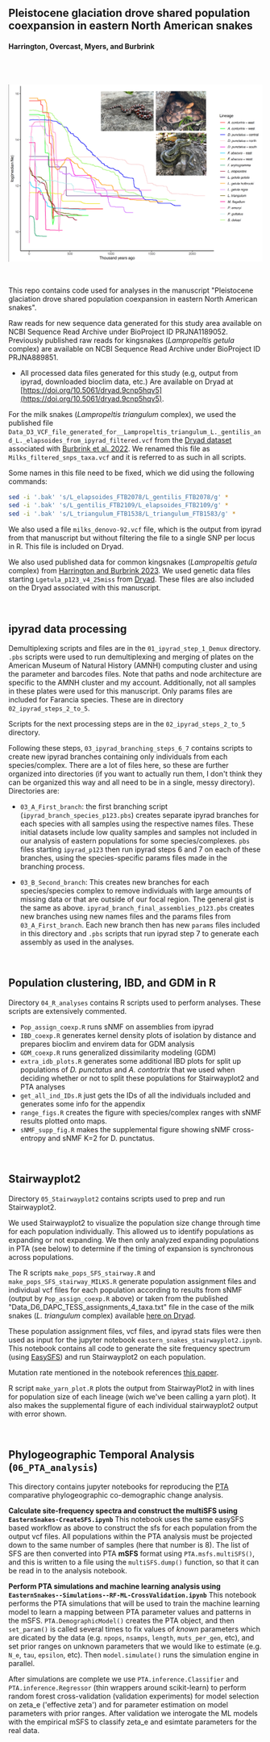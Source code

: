 ## Pleistocene glaciation drove shared population coexpansion in eastern North American snakes


#### Harrington, Overcast, Myers, and Burbrink

<br>
<br>


![](yarn_plot.png)


<br>


This repo contains code used for analyses in the manuscript "Pleistocene glaciation drove shared population coexpansion in eastern North American snakes".

Raw reads for new sequence data generated for this study area available on NCBI Sequence Read Archive under BioProject ID PRJNA1189052. Previously published raw reads for kingsnakes (*Lampropeltis getula* complex) are available on NCBI Sequence Read Archive under BioProject ID PRJNA889851.

* All processed data files generated for this study (e.g, output from ipyrad, downloaded bioclim data, etc.) Are available on Dryad at [https://doi.org/10.5061/dryad.9cnp5hqv5](https://doi.org/10.5061/dryad.9cnp5hqv5).

For the milk snakes (*Lampropeltis triangulum* complex), we used the published file `Data_D3_VCF_file_generated_for__Lampropeltis_triangulum_L._gentilis_and_L._elapsoides_from_ipyrad_filtered.vcf` from the [Dryad dataset](https://datadryad.org/stash/dataset/doi:10.5061/dryad.g79cnp5qm) associated with [Burbrink et al. 2022](https://academic.oup.com/sysbio/article/71/4/839/6433690). We renamed this file as `Milks_filtered_snps_taxa.vcf` and it is referred to as such in all scripts.

Some names in this file need to be fixed, which we did using the following commands:

```bash
sed -i '.bak' 's/L_elapsoides_FTB2078/L_gentilis_FTB2078/g' *
sed -i '.bak' 's/L_gentilis_FTB2109/L_elapsoides_FTB2109/g' *
sed -i '.bak' 's/L_triangulum_FTB1538/L_triangulum_FTB1583/g' *
```

We also used a file `milks_denovo-92.vcf` file, which is the output from ipyrad from that manuscript but without filtering the file to a single SNP per locus in R. This file is included on Dryad.


We also used published data for common kingsnakes (*Lampropeltis getula* complex) from [Harrington and Burbrink 2023](https://onlinelibrary.wiley.com/doi/full/10.1111/jbi.14536). We used genetic data files starting `Lgetula_p123_v4_25miss` from [Dryad](https://datadryad.org/stash/dataset/doi:10.5061/dryad.18931zd16). These files are also included on the Dryad associated with this manuscript.



<br>

## ipyrad data processing

Demultiplexing scripts and files are in the `01_ipyrad_step_1_Demux` directory. `.pbs` scripts were used to run demultiplexing and merging of plates on the American Museum of Natural History (AMNH) computing cluster and using the parameter and barcodes files. Note that paths and node architecture are specific to the AMNH cluster and my account. Additionally, not all samples in these plates were used for this manuscript. Only params files are included for Farancia species. These are in directory `02_ipyrad_steps_2_to_5`.

Scripts for the next processing steps are in the `02_ipyrad_steps_2_to_5` directory.

Following these steps, `03_ipyrad_branching_steps_6_7` contains scripts to create new ipyrad branches containing only individuals from each species/complex. There are a lot of files here, so these are further organized into directories (if you want to actually run them, I don't think they can be organized this way and all need to be in a single, messy directory). Directories are:

- `03_A_First_branch`:  the first branching script (`ipyrad_branch_species_p123.pbs`) creates separate ipyrad branches for each species with all samples using the respective names files. These initial datasets include low quality samples and samples not included in our analysis of eastern populations for some species/complexes. `pbs` files starting `ipyrad_p123` then run ipyrad steps 6 and 7 on each of these branches, using the species-specific params files made in the branching process.

- `03_B_Second_branch`: This creates new branches for each species/species complex to remove individuals with large amounts of missing data or that are outside of our focal region. The general gist is the same as above. `ipyrad_branch_final_assemblies_p123.pbs` creates new branches using new names files and the params files from `03_A_First_branch`. Each new branch then has new `params` files included in this directory and `.pbs` scripts that run ipyrad step 7 to generate each assembly as used in the analyses.





<br>

## Population clustering, IBD, and GDM in R

Directory `04_R_analyses` contains R scripts used to perform analyses. These scripts are extensively commented.


- `Pop_assign_coexp.R` runs sNMF on assemblies from ipyrad
- `IBD_coexp.R` generates kernel density plots of isolation by distance and prepares bioclim and envirem data for GDM analysis
- `GDM_coexp.R` runs generalized dissimilarity modeling (GDM)
- `extra_idb_plots.R` generates some additional IBD plots for split up populations of *D. punctatus* and *A. contortrix* that we used when deciding whether or not to  split these populations for Stairwayplot2 and PTA analyses
- `get_all_ind_IDs.R` just gets the IDs of all the individuals included and generates some info for the appendix
- `range_figs.R` creates the figure with species/complex ranges with sNMF results plotted onto maps.
- `sNMF_supp_fig.R` makes the supplemental figure showing sNMF cross-entropy and sNMF K=2 for D. punctatus.

<br>

## Stairwayplot2

Directory `05_Stairwayplot2` contains scripts used to prep and run Stairwayplot2.

We used Stairwayplot2 to visualize the population size change through time for each population individually. This allowed us to identify populations as expanding or not expanding. We then only analyzed expanding populations in PTA (see below) to determine if the timing of expansion is synchronous across populations.

The R scripts `make_pops_SFS_stairway.R` and `make_pops_SFS_stairway_MILKS.R` generate population assignment files and individual vcf files for each population according to results from sNMF (output by `Pop_assign_coexp.R` above) or taken from the published "Data_D6_DAPC_TESS_assignments_4_taxa.txt" file in the case of the milk snakes (*L. triangulum* complex) available [here on Dryad](https://datadryad.org/stash/dataset/doi:10.5061/dryad.g79cnp5qm).

These population assignment files, vcf files, and ipyrad stats files were then used as input for the jupyter notebook `eastern_snakes_stairwayplot2.ipynb`. This notebook contains all code to generate the site frequency spectrum (using [EasySFS](https://github.com/isaacovercast/easySFS)) and run Stairwayplot2 on each population.

Mutation rate mentioned in the notebook references [this paper](https://onlinelibrary.wiley.com/doi/full/10.1111/jbi.13114).


R script `make_yarn_plot.R` plots the output from StairwayPlot2 in with lines for population size of each lineage (wich we've been calling a yarn plot). It also makes the supplemental figure of each individual stairwayplot2 output with error shown.

<br>


## Phylogeographic Temporal Analysis (`06_PTA_analysis`)
This directory contains jupyter notebooks for reproducing the [PTA](https://github.com/isaacovercast/PTA) comparative phylogeographic co-demographic change analysis.

**Calculate site-frequency spectra and construct the multiSFS using `EasternSnakes-CreateSFS.ipynb`**
This notebook uses the same easySFS based workflow as above to construct the sfs for each population from the output vcf files. All populations within the PTA analysis must be projected down to the same number of samples (here that number is 8). The list of SFS are then converted into PTA **mSFS** format using `PTA.msfs.multiSFS()`, and this is written to a file using the `multiSFS.dump()` function, so that it can be read in to the analysis notebook.

**Perform PTA simulations and machine learning analysis using `EasternSnakes--Simulations--RF-ML-CrossValidation.ipynb`**
This notebook performs the PTA simulations that will be used to train the machine learning model to learn a mapping between PTA parameter values and patterns in the mSFS. `PTA.DemographicModel()` creates the PTA object, and then `set_param()` is called several times to fix values of *known* parameters which are dicated by the data
(e.g. `npops`, `nsamps`, `length`, `muts_per_gen`, etc), and set prior ranges on unknown parameters that we would like to estimate (e.g. `N_e`, `tau`, `epsilon`, etc). Then `model.simulate()` runs the simulation engine in parallel.

After simulations are complete we use `PTA.inference.Classifier` and `PTA.inference.Regressor` (thin wrappers around scikit-learn) to perform random forest cross-validation (validation experiments) for model selection on zeta_e ('effective zeta') and for parameter estimation on model parameters with prior ranges. After validation we interogate the ML models with the empirical mSFS to classify zeta_e and esimtate parameters for the real data.


<br>
<br>



